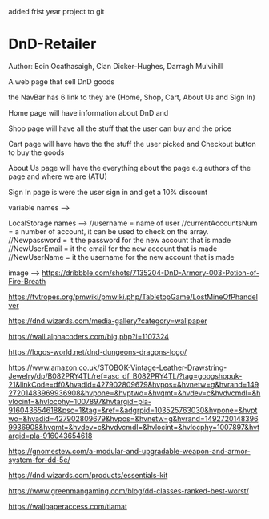 added frist year project to git
# DnD-Retailer
Author: Eoin Ocathasaigh, Cian Dicker-Hughes, Darragh Mulvihill

A web page that sell DnD goods

the NavBar has 6 link to they are (Home, Shop, Cart, About Us and Sign In)

Home page will have information about DnD and 

Shop page will have all the stuff that the user can buy and the price

Cart page will have have the the stuff the user picked and Checkout button to buy the goods

About Us page will have the everything about the page e.g authors of the page and where we are (ATU)

Sign In page is were the user sign in and get a 10% discount

variable names -->

LocalStorage names --> 
//username = name of user
//currentAccountsNum = a number of account, it can be used to check on the array.
//Newpassword = it the password for the new account that is made
//NewUserEmail = it the email for the new account that is made
//NewUserName = it the username for the new account that is made


image --> 
https://dribbble.com/shots/7135204-DnD-Armory-003-Potion-of-Fire-Breath

https://tvtropes.org/pmwiki/pmwiki.php/TabletopGame/LostMineOfPhandelver

https://dnd.wizards.com/media-gallery?category=wallpaper

https://wall.alphacoders.com/big.php?i=1107324

https://logos-world.net/dnd-dungeons-dragons-logo/

https://www.amazon.co.uk/STOBOK-Vintage-Leather-Drawstring-Jewelry/dp/B082PRY4TL/ref=asc_df_B082PRY4TL/?tag=googshopuk-21&linkCode=df0&hvadid=427902809679&hvpos=&hvnetw=g&hvrand=14927201483969936908&hvpone=&hvptwo=&hvqmt=&hvdev=c&hvdvcmdl=&hvlocint=&hvlocphy=1007897&hvtargid=pla-916043654618&psc=1&tag=&ref=&adgrpid=103525763030&hvpone=&hvptwo=&hvadid=427902809679&hvpos=&hvnetw=g&hvrand=14927201483969936908&hvqmt=&hvdev=c&hvdvcmdl=&hvlocint=&hvlocphy=1007897&hvtargid=pla-916043654618

https://gnomestew.com/a-modular-and-upgradable-weapon-and-armor-system-for-dd-5e/

https://dnd.wizards.com/products/essentials-kit

https://www.greenmangaming.com/blog/dd-classes-ranked-best-worst/

https://wallpaperaccess.com/tiamat
